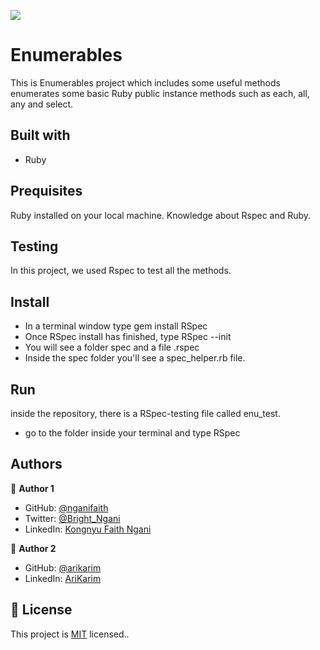 ![](https://img.shields.io/badge/Microverse-blueviolet)


# Enumerables

  This is Enumerables project which includes some useful methods enumerates some basic Ruby public instance methods such as each, all, any and select.
  
## Built with

- Ruby

## Prequisites

Ruby installed on your local machine.
Knowledge about Rspec and Ruby.

## Testing
In this project, we used Rspec to test all the methods.

## Install
- In a terminal window type gem install RSpec
- Once RSpec install has finished, type RSpec --init
- You will see a folder spec and a file .rspec
- Inside the spec folder you'll see a spec_helper.rb file.

## Run
inside the repository, there is a RSpec-testing file called enu_test.
- go to the folder inside your terminal and type RSpec


## Authors
👤 **Author 1**

- GitHub: [@nganifaith](https://github.com/nganifaith)
- Twitter: [@Bright_Ngani](https://twitter.com/bright_ngani)
- LinkedIn: [Kongnyu Faith Ngani](https://www.linkedin.com/in/ngani-faith/)


👤 **Author 2**

- GitHub: [@arikarim](https://github.com/arikarim)
- LinkedIn: [AriKarim](https://www.linkedin.com/in/ari-karim-523bb81b3)


## 📝 License

This project is [MIT](./LICENSE) licensed..

